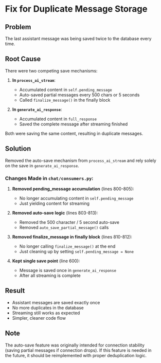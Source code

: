 # Fix for Duplicate Message Storage

## Problem
The last assistant message was being saved twice to the database every time.

## Root Cause
There were two competing save mechanisms:

1. **In `process_ai_stream`**: 
   - Accumulated content in `self.pending_message`
   - Auto-saved partial messages every 500 chars or 5 seconds
   - Called `finalize_message()` in the finally block

2. **In `generate_ai_response`**:
   - Accumulated content in `full_response`
   - Saved the complete message after streaming finished

Both were saving the same content, resulting in duplicate messages.

## Solution
Removed the auto-save mechanism from `process_ai_stream` and rely solely on the save in `generate_ai_response`.

### Changes Made in `chat/consumers.py`:

1. **Removed pending_message accumulation** (lines 800-805):
   - No longer accumulating content in `self.pending_message`
   - Just yielding content for streaming

2. **Removed auto-save logic** (lines 803-813):
   - Removed the 500 character / 5 second auto-save
   - Removed `auto_save_partial_message()` calls

3. **Removed finalize_message in finally block** (lines 810-812):
   - No longer calling `finalize_message()` at the end
   - Just cleaning up by setting `self.pending_message = None`

4. **Kept single save point** (line 600):
   - Message is saved once in `generate_ai_response`
   - After all streaming is complete

## Result
- Assistant messages are saved exactly once
- No more duplicates in the database
- Streaming still works as expected
- Simpler, cleaner code flow

## Note
The auto-save feature was originally intended for connection stability (saving partial messages if connection drops). If this feature is needed in the future, it should be reimplemented with proper deduplication logic.